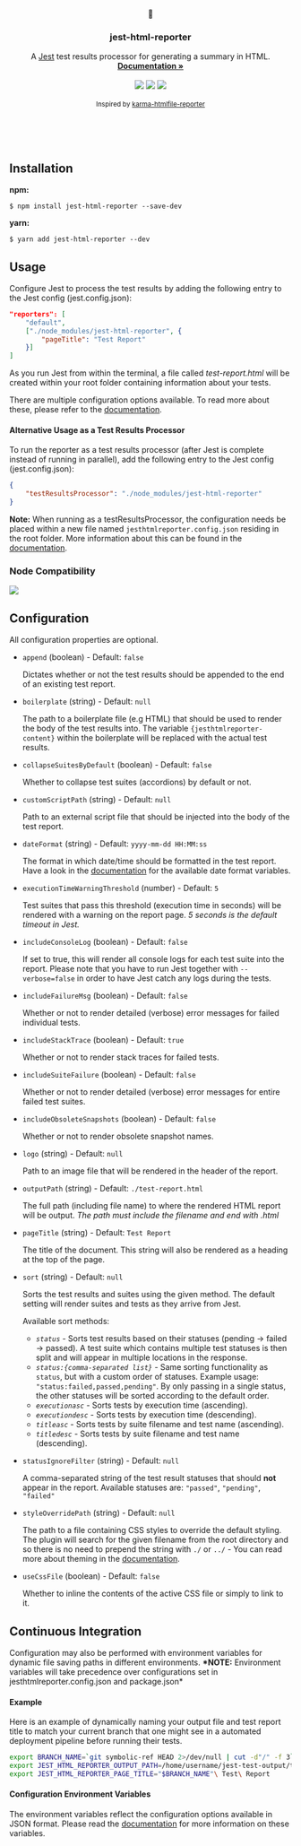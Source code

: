 <p align="center">
	<p align="center">📜</p>
	<h3 align="center">jest-html-reporter</h3>
	<p align="center">
		A <a href="https://github.com/facebook/jest">Jest</a> test results processor for generating a summary in HTML.
		<br>
		<a href="https://github.com/Hargne/jest-html-reporter/wiki"><strong>Documentation »</strong></a>
		<br />
		<br />
		<img src="https://img.shields.io/npm/v/jest-html-reporter?style=flat-square">
		<img src="https://img.shields.io/npm/dm/jest-html-reporter?style=flat-square">
		<img src="https://img.shields.io/github/actions/workflow/status/Hargne/jest-html-reporter/main.yml?branch=master&style=flat-square">
		<br />
		<br />
		<small>Inspired by <a href="https://github.com/matthias-schuetz/karma-htmlfile-reporter">karma-htmlfile-reporter</a></small>
		<br />
		<br />
		<div style="text-align:center">
			<img src="https://user-images.githubusercontent.com/3501024/77887991-d511c480-726b-11ea-9ed8-2e581206900c.png" alt="" style="max-width:75%">
		</div>
		<br />
		<br />
	</p>
</p>

## Installation

**npm:**

```
$ npm install jest-html-reporter --save-dev
```

**yarn:**

```
$ yarn add jest-html-reporter --dev
```

## Usage

Configure Jest to process the test results by adding the following entry to the Jest config (jest.config.json):

```JSON
"reporters": [
	"default",
	["./node_modules/jest-html-reporter", {
		"pageTitle": "Test Report"
	}]
]
```

As you run Jest from within the terminal, a file called _test-report.html_ will be created within your root folder containing information about your tests.

There are multiple configuration options available. To read more about these, please refer to the [documentation](https://github.com/Hargne/jest-html-reporter/wiki/configuration).

#### Alternative Usage as a Test Results Processor

To run the reporter as a test results processor (after Jest is complete instead of running in parallel), add the following entry to the Jest config (jest.config.json):

```JSON
{
	"testResultsProcessor": "./node_modules/jest-html-reporter"
}
```

**Note:** When running as a testResultsProcessor, the configuration needs be placed within a new file named `jesthtmlreporter.config.json` residing in the root folder.
More information about this can be found in the [documentation](https://github.com/Hargne/jest-html-reporter/wiki/configuration).

### Node Compatibility

<img src="https://img.shields.io/node/v/jest-html-reporter?style=flat-square">

## Configuration

All configuration properties are optional.

- `append` (boolean) - Default: `false`

  Dictates whether or not the test results should be appended to the end of an existing test report.

- `boilerplate` (string) - Default: `null`

  The path to a boilerplate file (e.g HTML) that should be used to render the body of the test results into. The variable `{jesthtmlreporter-content}` within the boilerplate will be replaced with the actual test results.

- `collapseSuitesByDefault` (boolean) - Default: `false`

  Whether to collapse test suites (accordions) by default or not.

- `customScriptPath` (string) - Default: `null`

  Path to an external script file that should be injected into the body of the test report.

- `dateFormat` (string) - Default: `yyyy-mm-dd HH:MM:ss`

  The format in which date/time should be formatted in the test report. Have a look in the [documentation](https://github.com/Hargne/jest-html-reporter/wiki/Date-Format) for the available date format variables.

- `executionTimeWarningThreshold` (number) - Default: `5`

  Test suites that pass this threshold (execution time in seconds) will be rendered with a warning on the report page. _5 seconds is the default timeout in Jest._

- `includeConsoleLog` (boolean) - Default: `false`

  If set to true, this will render all console logs for each test suite into the report. Please note that you have to run Jest together with `--verbose=false` in order to have Jest catch any logs during the tests.

- `includeFailureMsg` (boolean) - Default: `false`

  Whether or not to render detailed (verbose) error messages for failed individual tests.

- `includeStackTrace` (boolean) - Default: `true`

  Whether or not to render stack traces for failed tests.

- `includeSuiteFailure` (boolean) - Default: `false`

  Whether or not to render detailed (verbose) error messages for entire failed test suites.

- `includeObsoleteSnapshots` (boolean) - Default: `false`

  Whether or not to render obsolete snapshot names.

- `logo` (string) - Default: `null`

  Path to an image file that will be rendered in the header of the report.

- `outputPath` (string) - Default: `./test-report.html`

  The full path (including file name) to where the rendered HTML report will be output. _The path must include the filename and end with .html_

- `pageTitle` (string) - Default: `Test Report`

  The title of the document. This string will also be rendered as a heading at the top of the page.

- `sort` (string) - Default: `null`

  Sorts the test results and suites using the given method. The default setting will render suites and tests as they arrive from Jest.

  Available sort methods:

  - _`status`_ - Sorts test results based on their statuses (pending -> failed -> passed). A test suite which contains multiple test statuses is then split and will appear in multiple locations in the response.
  - _`status:{comma-separated list}`_ - Same sorting functionality as `status`, but with a custom order of statuses. Example usage: `"status:failed,passed,pending"`. By only passing in a single status, the other statuses will be sorted according to the default order.
  - _`executionasc`_ - Sorts tests by execution time (ascending).
  - _`executiondesc`_ - Sorts tests by execution time (descending).
  - _`titleasc`_ - Sorts tests by suite filename and test name (ascending).
  - _`titledesc`_ - Sorts tests by suite filename and test name (descending).

- `statusIgnoreFilter` (string) - Default: `null`

  A comma-separated string of the test result statuses that should **not** appear in the report. Available statuses are: `"passed"`, `"pending"`, `"failed"`

- `styleOverridePath` (string) - Default: `null`

  The path to a file containing CSS styles to override the default styling. The plugin will search for the given filename from the root directory and so there is no need to prepend the string with `./` or `../` - You can read more about theming in the [documentation](https://github.com/Hargne/jest-html-reporter/wiki/Test-Report-Themes).

- `useCssFile` (boolean) - Default: `false`

  Whether to inline the contents of the active CSS file or simply to link to it.

## Continuous Integration

Configuration may also be performed with environment variables for dynamic file saving paths in different environments. **\*NOTE:** Environment variables will take precedence over configurations set in jesthtmlreporter.config.json and package.json\*

#### Example

Here is an example of dynamically naming your output file and test report title to match your current branch that one might see in a automated deployment pipeline before running their tests.

```bash
export BRANCH_NAME=`git symbolic-ref HEAD 2>/dev/null | cut -d"/" -f 3`
export JEST_HTML_REPORTER_OUTPUT_PATH=/home/username/jest-test-output/test-reports/"$BRANCH_NAME".html
export JEST_HTML_REPORTER_PAGE_TITLE="$BRANCH_NAME"\ Test\ Report
```

#### Configuration Environment Variables

The environment variables reflect the configuration options available in JSON format. Please read the [documentation](https://github.com/Hargne/jest-html-reporter/wiki/configuration#configuration-environment-variables) for more information on these variables.
